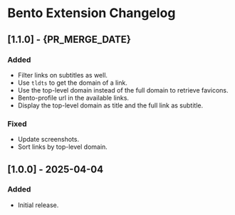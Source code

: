 # Bento Extension Changelog

## [1.1.0] - {PR_MERGE_DATE}

### Added

- Filter links on subtitles as well.
- Use `tldts` to get the domain of a link.
- Use the top-level domain instead of the full domain to retrieve favicons.
- Bento-profile url in the available links.
- Display the top-level domain as title and the full link as subtitle.

### Fixed

- Update screenshots.
- Sort links by top-level domain.

## [1.0.0] - 2025-04-04

### Added

- Initial release.
